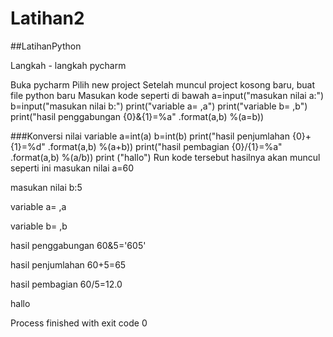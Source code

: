 # Latihan2

##LatihanPython

Langkah - langkah pycharm

Buka pycharm
Pilih new project
Setelah muncul project kosong baru, buat file python baru
Masukan kode seperti di bawah
a=input("masukan nilai a:")
b=input("masukan nilai b:")
print("variable a= ,a")
print("variable b= ,b")
print("hasil penggabungan {0}&{1}=%a" .format(a,b) %(a=b))

###Konversi nilai variable
a=int(a)
b=int(b)
print("hasil penjumlahan {0}+{1}=%d" .format(a,b) %(a+b))
print("hasil pembagian {0}/{1}=%a" .format(a,b) %(a/b))
print ("hallo")
Run kode tersebut
hasilnya akan muncul seperti ini masukan nilai a=60

masukan nilai b:5

variable a= ,a

variable b= ,b

hasil penggabungan 60&5='605'

hasil penjumlahan 60+5=65

hasil pembagian 60/5=12.0

hallo

Process finished with exit code 0
